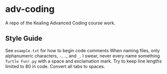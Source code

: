 # adv-coding
A repo of the Kealing Advanced Coding course work.
## Style Guide
See `example.txt` for how to begin code comments
When naming files, only alphanumeric characters, `-`, `.`, and `_`.
I swear, never every name something `Turtle Fun!.py` with a space and exclamation mark.
Try to keep line lengths limited to 80 in code.
Convert all tabs to spaces.
